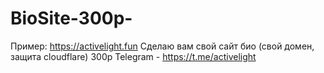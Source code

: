 # BioSite-300p-
Пример: https://activelight.fun
Сделаю вам свой сайт био (свой домен, защита cloudflare) 300p Telegram - https://t.me/activelight
